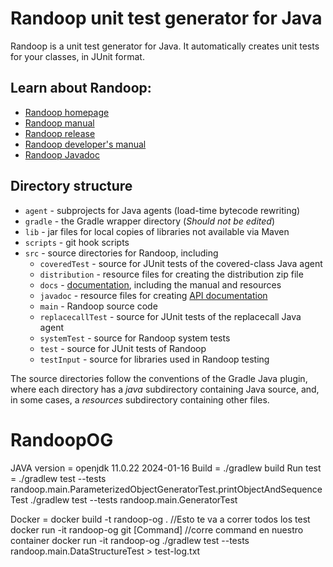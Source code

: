 # Randoop unit test generator for Java

Randoop is a unit test generator for Java.
It automatically creates unit tests for your classes, in JUnit format.

## Learn about Randoop:

* [Randoop homepage](https://randoop.github.io/randoop/)
* [Randoop manual](https://randoop.github.io/randoop/manual/index.html)
* [Randoop release](https://github.com/randoop/randoop/releases/latest)
* [Randoop developer's manual](https://randoop.github.io/randoop/manual/dev.html)
* [Randoop Javadoc](https://randoop.github.io/randoop/api/)

## Directory structure

* `agent` - subprojects for Java agents (load-time bytecode rewriting)
* `gradle` - the Gradle wrapper directory (*Should not be edited*)
* `lib` - jar files for local copies of libraries not available via Maven
* `scripts` - git hook scripts
* `src` - source directories for Randoop, including
    * `coveredTest` - source for JUnit tests of the covered-class Java agent
    * `distribution` - resource files for creating the distribution zip file
    * `docs` - [documentation]("https://randoop.github.io/randoop/"), including the manual and resources
    * `javadoc` - resource files for creating [API documentation](https://randoop.github.io/randoop/api/)
    * `main` - Randoop source code
    * `replacecallTest` - source for JUnit tests of the replacecall Java agent
    * `systemTest` - source for Randoop system tests
    * `test` - source for JUnit tests of Randoop
    * `testInput` - source for libraries used in Randoop testing

The source directories follow the conventions of the Gradle Java plugin, where
each directory has a _java_ subdirectory containing Java source, and,
in some cases, a _resources_ subdirectory containing other files.

# RandoopOG

JAVA version = openjdk 11.0.22 2024-01-16
Build = ./gradlew build
Run test = 
./gradlew test --tests randoop.main.ParameterizedObjectGeneratorTest.printObjectAndSequenceTest
./gradlew test --tests randoop.main.GeneratorTest

Docker = 
  docker build -t randoop-og .  //Esto te va a correr todos los test
	docker run -it randoop-og git [Command] //corre command en nuestro container
	docker run -it randoop-og ./gradlew test --tests randoop.main.DataStructureTest > test-log.txt
